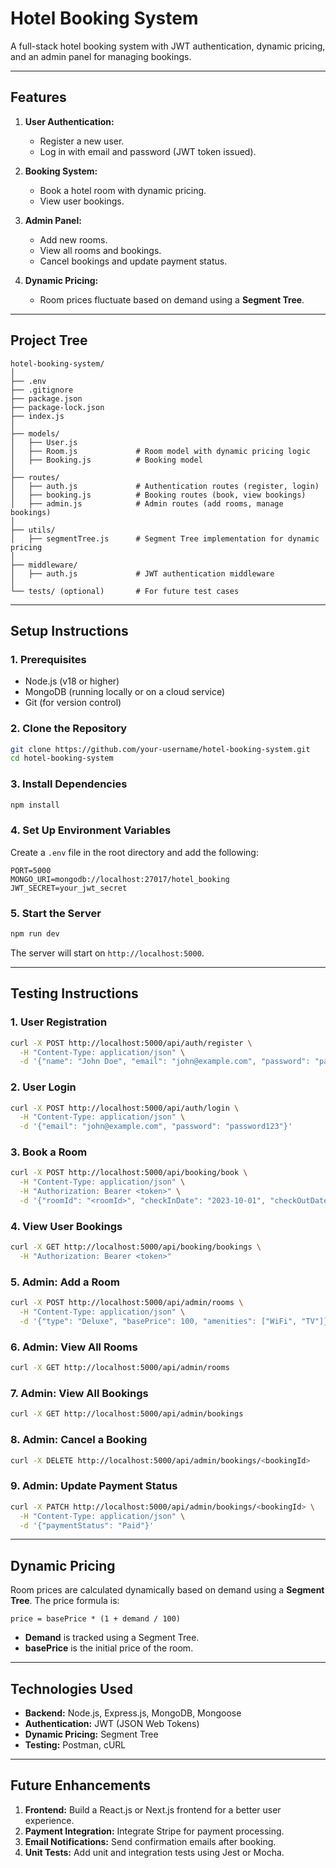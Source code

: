 # **Hotel Booking System**

A full-stack hotel booking system with JWT authentication, dynamic pricing, and an admin panel for managing bookings.

---

## **Features**
1. **User Authentication:**
   - Register a new user.
   - Log in with email and password (JWT token issued).

2. **Booking System:**
   - Book a hotel room with dynamic pricing.
   - View user bookings.

3. **Admin Panel:**
   - Add new rooms.
   - View all rooms and bookings.
   - Cancel bookings and update payment status.

4. **Dynamic Pricing:**
   - Room prices fluctuate based on demand using a **Segment Tree**.

---

## **Project Tree**
```
hotel-booking-system/
│
├── .env
├── .gitignore
├── package.json
├── package-lock.json
├── index.js
│
├── models/
│   ├── User.js
│   ├── Room.js             # Room model with dynamic pricing logic
│   ├── Booking.js          # Booking model
│
├── routes/
│   ├── auth.js             # Authentication routes (register, login)
│   ├── booking.js          # Booking routes (book, view bookings)
│   ├── admin.js            # Admin routes (add rooms, manage bookings)
│
├── utils/
│   ├── segmentTree.js      # Segment Tree implementation for dynamic pricing
│
├── middleware/
│   ├── auth.js             # JWT authentication middleware
│
└── tests/ (optional)       # For future test cases
```

---

## **Setup Instructions**

### **1. Prerequisites**
- Node.js (v18 or higher)
- MongoDB (running locally or on a cloud service)
- Git (for version control)

### **2. Clone the Repository**
```bash
git clone https://github.com/your-username/hotel-booking-system.git
cd hotel-booking-system
```

### **3. Install Dependencies**
```bash
npm install
```

### **4. Set Up Environment Variables**
Create a `.env` file in the root directory and add the following:
```
PORT=5000
MONGO_URI=mongodb://localhost:27017/hotel_booking
JWT_SECRET=your_jwt_secret
```

### **5. Start the Server**
```bash
npm run dev
```

The server will start on `http://localhost:5000`.

---

## **Testing Instructions**

### **1. User Registration**
```bash
curl -X POST http://localhost:5000/api/auth/register \
  -H "Content-Type: application/json" \
  -d '{"name": "John Doe", "email": "john@example.com", "password": "password123"}'
```

### **2. User Login**
```bash
curl -X POST http://localhost:5000/api/auth/login \
  -H "Content-Type: application/json" \
  -d '{"email": "john@example.com", "password": "password123"}'
```

### **3. Book a Room**
```bash
curl -X POST http://localhost:5000/api/booking/book \
  -H "Content-Type: application/json" \
  -H "Authorization: Bearer <token>" \
  -d '{"roomId": "<roomId>", "checkInDate": "2023-10-01", "checkOutDate": "2023-10-05"}'
```

### **4. View User Bookings**
```bash
curl -X GET http://localhost:5000/api/booking/bookings \
  -H "Authorization: Bearer <token>"
```

### **5. Admin: Add a Room**
```bash
curl -X POST http://localhost:5000/api/admin/rooms \
  -H "Content-Type: application/json" \
  -d '{"type": "Deluxe", "basePrice": 100, "amenities": ["WiFi", "TV"]}'
```

### **6. Admin: View All Rooms**
```bash
curl -X GET http://localhost:5000/api/admin/rooms
```

### **7. Admin: View All Bookings**
```bash
curl -X GET http://localhost:5000/api/admin/bookings
```

### **8. Admin: Cancel a Booking**
```bash
curl -X DELETE http://localhost:5000/api/admin/bookings/<bookingId>
```

### **9. Admin: Update Payment Status**
```bash
curl -X PATCH http://localhost:5000/api/admin/bookings/<bookingId> \
  -H "Content-Type: application/json" \
  -d '{"paymentStatus": "Paid"}'
```

---

## **Dynamic Pricing**
Room prices are calculated dynamically based on demand using a **Segment Tree**. The price formula is:
```
price = basePrice * (1 + demand / 100)
```
- **Demand** is tracked using a Segment Tree.
- **basePrice** is the initial price of the room.

---

## **Technologies Used**
- **Backend:** Node.js, Express.js, MongoDB, Mongoose
- **Authentication:** JWT (JSON Web Tokens)
- **Dynamic Pricing:** Segment Tree
- **Testing:** Postman, cURL

---

## **Future Enhancements**
1. **Frontend:** Build a React.js or Next.js frontend for a better user experience.
2. **Payment Integration:** Integrate Stripe for payment processing.
3. **Email Notifications:** Send confirmation emails after booking.
4. **Unit Tests:** Add unit and integration tests using Jest or Mocha.
